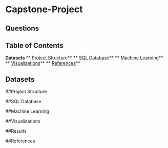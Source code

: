 # Capstone-Project

## Questions

## Table of Contents
**[Datasets](#datasets)**
** [Project Structure](#structure)**
** [SQL Database](#sql)**
** [Machine Learning](#learning)**
** [Visualizations](#Visuals)**
** [References](#references)**


<a name="datasets"></a>
## Datasets


<a name="structure"></a>
##Project Structure

<a name="sql"></a>
##SQL Database

<a name="learning"></a>
##Machine Learning

<a name="Visuals"></a>
##Visualizations

<a name="results"></a>
##Results

<a name="references"></a>
##References
